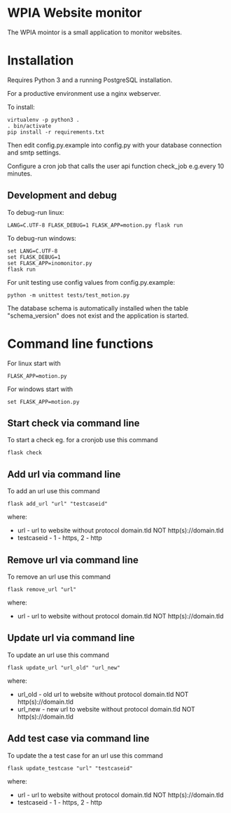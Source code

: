 # WPIA Website monitor

The WPIA mointor is a small application to monitor websites.

# Installation
Requires Python 3 and a running PostgreSQL installation.

For a productive environment use a nginx webserver.


To install:

```
virtualenv -p python3 .
. bin/activate
pip install -r requirements.txt
```
Then edit config.py.example into config.py with your database connection and smtp settings.

Configure a cron job that calls the user api function check_job e.g.every 10 minutes.

## Development and debug

To debug-run linux:

```
LANG=C.UTF-8 FLASK_DEBUG=1 FLASK_APP=motion.py flask run
```

To debug-run windows:
```
set LANG=C.UTF-8
set FLASK_DEBUG=1
set FLASK_APP=inomonitor.py
flask run
```

For unit testing use config values from config.py.example:
```
python -m unittest tests/test_motion.py
```

The database schema is automatically installed when the table "schema_version" does not exist and the application is started.

# Command line functions

For linux start with
```
FLASK_APP=motion.py
```

For windows start with
```
set FLASK_APP=motion.py

```

## Start check via command line

To start a check eg. for a cronjob use this command
```
flask check

```


## Add url via command line

To add an url use this command
```
flask add_url "url" "testcaseid"

```

where:

* url - url to website without protocol domain.tld NOT http(s)://domain.tld
* testcaseid - 1 - https, 2 - http

## Remove url via command line

To remove an url use this command
```
flask remove_url "url"

```

where:

* url - url to website without protocol domain.tld NOT http(s)://domain.tld

## Update url via command line

To update an url use this command
```
flask update_url "url_old" "url_new"

```

where:

* url_old -  old url to website without protocol domain.tld NOT http(s)://domain.tld
* url_new -  new url to website without protocol domain.tld NOT http(s)://domain.tld

## Add test case via command line

To update the a test case for an url use this command
```
flask update_testcase "url" "testcaseid"

```

where:

* url - url to website without protocol domain.tld NOT http(s)://domain.tld
* testcaseid - 1 - https, 2 - http
